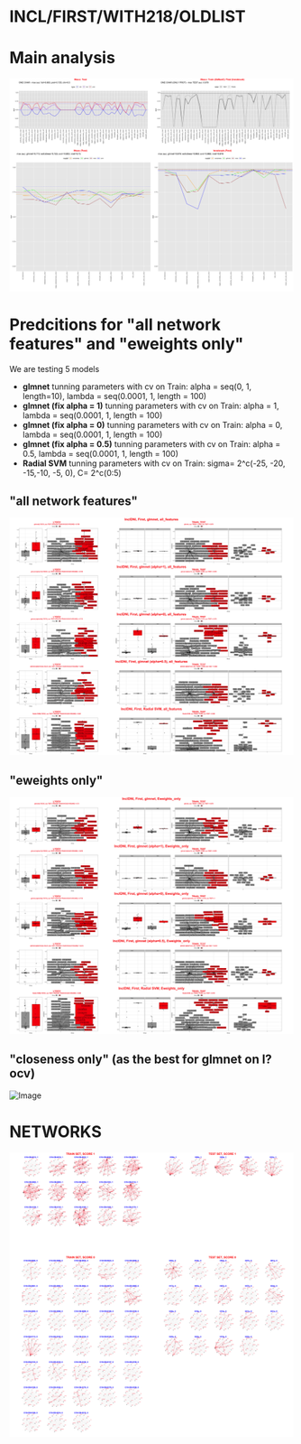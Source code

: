 # INCL/FIRST/WITH218/OLDLIST

# Main analysis
![Image](InclDNI_First_OLDEST_title_fig.png)

# Predcitions for "all network features" and "eweights only"
We are testing 5 models
- **glmnet** 
tunning parameters with cv on Train: alpha = seq(0, 1, length=10), lambda = seq(0.0001, 1, length = 100)
- **glmnet (fix alpha = 1)**
tunning parameters with cv on Train: alpha = 1, lambda = seq(0.0001, 1, length = 100)
- **glmnet (fix alpha = 0)**
tunning parameters with cv on Train: alpha = 0, lambda = seq(0.0001, 1, length = 100)
- **glmnet (fix alpha = 0.5)**
tunning parameters with cv on Train: alpha = 0.5, lambda = seq(0.0001, 1, length = 100)
- **Radial SVM**
tunning parameters with cv on Train: sigma= 2^c(-25, -20, -15,-10, -5, 0), C= 2^c(0:5)

## "all network features"
![Image](InclDNI_First_OLDEST_all_features.png)

## "eweights only"
![Image](InclDNI_First_OLDEST_Eweights_only.png)

## "closeness only" (as the best for glmnet on l?ocv)
![Image](InclDNI_First_OLDEST_closeness_only.png)

# NETWORKS
![Image](InclDNI_First_OLDEST_patients_networks.png)
